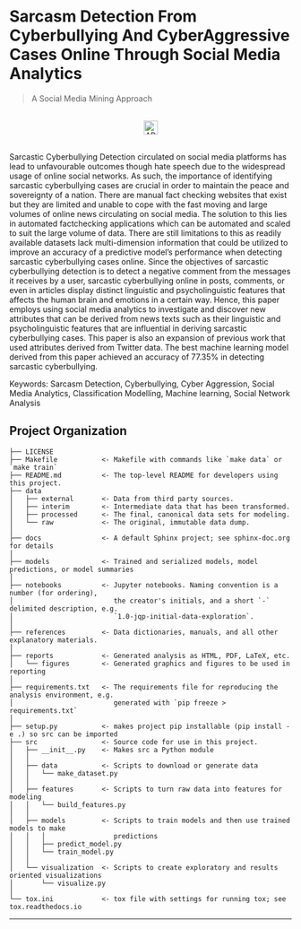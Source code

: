 # Sarcasm Detection From Cyberbullying And CyberAggressive Cases Online Through Social Media Analytics

> A Social Media Mining Approach

<div align="center">
  <br>
  <img src="https://img.shields.io/badge/DASHBOARDING%20WITH-BootStrap-green?style=for-the-badge"
      alt="API stability" height="25"/>
</div>

<br>

Sarcastic Cyberbullying Detection circulated on social media platforms has lead to unfavourable outcomes though hate speech due to the widespread usage of online social networks. As such, the importance of identifying sarcastic cyberbullying cases are crucial in order to maintain the peace and sovereignty of a nation. There are manual fact checking websites that exist but they are limited and unable to cope with the fast moving and large volumes of online news circulating on social media. The solution to this lies in automated factchecking applications which can be automated and scaled to suit the large volume of data. There are still limitations to this as readily available datasets lack multi-dimension information that could be utilized to improve an accuracy of a predictive model’s performance when detecting sarcastic cyberbullying cases online. Since the objectives of sarcastic cyberbullying detection is to detect a negative comment from the messages it receives by a user, sarcastic cyberbullying online in posts, comments, or even in articles display distinct linguistic and psycholinguistic features that affects the human brain and emotions in a certain way. Hence, this paper employs using social media analytics to investigate and discover new attributes that can be derived from news texts such as their linguistic and psycholinguistic features that are influential in deriving sarcastic cyberbullying cases. This paper is also an expansion of previous work that used attributes derived from Twitter data. The best machine learning model derived from this paper achieved an accuracy of 77.35% in detecting sarcastic cyberbullying.

Keywords: Sarcasm Detection, Cyberbullying, Cyber Aggression, Social Media Analytics, Classification Modelling, Machine learning, Social Network Analysis

## Project Organization

    ├── LICENSE
    ├── Makefile           <- Makefile with commands like `make data` or `make train`
    ├── README.md          <- The top-level README for developers using this project.
    ├── data
    │   ├── external       <- Data from third party sources.
    │   ├── interim        <- Intermediate data that has been transformed.
    │   ├── processed      <- The final, canonical data sets for modeling.
    │   └── raw            <- The original, immutable data dump.
    │
    ├── docs               <- A default Sphinx project; see sphinx-doc.org for details
    │
    ├── models             <- Trained and serialized models, model predictions, or model summaries
    │
    ├── notebooks          <- Jupyter notebooks. Naming convention is a number (for ordering),
    │                         the creator's initials, and a short `-` delimited description, e.g.
    │                         `1.0-jqp-initial-data-exploration`.
    │
    ├── references         <- Data dictionaries, manuals, and all other explanatory materials.
    │
    ├── reports            <- Generated analysis as HTML, PDF, LaTeX, etc.
    │   └── figures        <- Generated graphics and figures to be used in reporting
    │
    ├── requirements.txt   <- The requirements file for reproducing the analysis environment, e.g.
    │                         generated with `pip freeze > requirements.txt`
    │
    ├── setup.py           <- makes project pip installable (pip install -e .) so src can be imported
    ├── src                <- Source code for use in this project.
    │   ├── __init__.py    <- Makes src a Python module
    │   │
    │   ├── data           <- Scripts to download or generate data
    │   │   └── make_dataset.py
    │   │
    │   ├── features       <- Scripts to turn raw data into features for modeling
    │   │   └── build_features.py
    │   │
    │   ├── models         <- Scripts to train models and then use trained models to make
    │   │   │                 predictions
    │   │   ├── predict_model.py
    │   │   └── train_model.py
    │   │
    │   └── visualization  <- Scripts to create exploratory and results oriented visualizations
    │       └── visualize.py
    │
    └── tox.ini            <- tox file with settings for running tox; see tox.readthedocs.io

---
